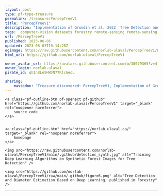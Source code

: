 ```yaml
---
layout: post
type: pf-type-treasure
permalink: /treasure/PercepTreeV1
title: "PercepTreeV1"
description: "Implementation of Grondin et al. 2022 'Tree Detection and Diameter Estimation Based on Deep Learning'. Also includes datasets and some of the pretrained models."
tags:  computer-vision datasets forestry remote-sensing remote-sensing deep-learning
url: /PercepTreeV1
published: 2023-08-06
updated: 2023-08-03T10:14:28Z
ogimage: https://raw.githubusercontent.com/norlab-ulaval/PercepTreeV1/main/.github/detection_synth.jpg
html_url: https://github.com/norlab-ulaval/PercepTreeV1

owner_avatar_url: https://avatars.githubusercontent.com/u/30079365?v=4
owner_login: norlab-ulaval
pirate_id: qhIn8Le9HWDN7TRlc6ecL

sharing:
    mastodon: "Treasure discovered: PercepTreeV1, Implementation of Grondin et al. 2022 'Tree Detection and Diameter Estimation Based on Deep Learning'. Also includes datasets and some of the pretrained models."
---
```


<div class="text-center">

    
    <a class="pf-outline-btn pf-openext pf-github" href="https://github.com/norlab-ulaval/PercepTreeV1" target="_blank" rel="noopener noreferrer">
        source code
    </a>
    
    
    <a class="pf-outline-btn" href="https://norlab.ulaval.ca/" target="_blank" rel="noopener noreferrer">
        homepage
    </a>
    

    
</div>


<div class="pf-pirate-ogimage">
    
    <img src="https://raw.githubusercontent.com/norlab-ulaval/PercepTreeV1/main/.github/detection_synth.jpg" alt="Training Deep Learning Algorithms on Synthetic Forest Images for Tree Detection" />
    
    <img src="https://github.com/norlab-ulaval/PercepTreeV1/raw/main/.github/figure6.png" alt="Tree Detection and Diameter Estimation Based on Deep Learning, published in Forestry" />
    
</div>




<div class="pf-night-sky-spacer">
    <div id="pf-night-sky" data-stars="50" data-owner="norlab-ulaval" data-repo="PercepTreeV1">
        <div id="pf-open-dialog" class="pf-meta-star pf-star-todo"></div>
        <dialog id="pf-star-dialog">
            Star this Repository to putt a smile on the Developers face.
            <br/>
            <div class="pf-row">
                <div class="pf-grow"></div>
                <div><a class="pf-unterlines" href="https://github.com/norlab-ulaval/PercepTreeV1" target="_blank">VISIT REPOSITORY</a></div>
            </div>
        </dialog>
    </div>
</div>

<hr class="gf-seperator">
